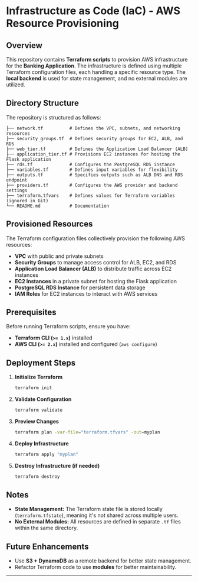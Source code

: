 # Infrastructure as Code (IaC) - AWS Resource Provisioning  

## Overview  
This repository contains **Terraform scripts** to provision AWS infrastructure for the **Banking Application**. The infrastructure is defined using multiple Terraform configuration files, each handling a specific resource type. The **local backend** is used for state management, and no external modules are utilized.  

## Directory Structure  
The repository is structured as follows:  

```
├── network.tf          # Defines the VPC, subnets, and networking resources  
├── security_groups.tf  # Defines security groups for EC2, ALB, and RDS  
├── web_tier.tf         # Defines the Application Load Balancer (ALB)  
├── application_tier.tf # Provisions EC2 instances for hosting the Flask application  
├── rds.tf              # Configures the PostgreSQL RDS instance  
├── variables.tf        # Defines input variables for flexibility  
├── outputs.tf          # Specifies outputs such as ALB DNS and RDS endpoint  
├── providers.tf        # Configures the AWS provider and backend settings  
├── terraform.tfvars    # Defines values for Terraform variables (ignored in Git)  
└── README.md           # Documentation  
```

## Provisioned Resources  
The Terraform configuration files collectively provision the following AWS resources:  

- **VPC** with public and private subnets  
- **Security Groups** to manage access control for ALB, EC2, and RDS  
- **Application Load Balancer (ALB)** to distribute traffic across EC2 instances  
- **EC2 Instances** in a private subnet for hosting the Flask application  
- **PostgreSQL RDS Instance** for persistent data storage  
- **IAM Roles** for EC2 instances to interact with AWS services  

## Prerequisites  
Before running Terraform scripts, ensure you have:  

- **Terraform CLI (`>= 1.x`)** installed  
- **AWS CLI (`>= 2.x`)** installed and configured (`aws configure`)  

## Deployment Steps  

1. **Initialize Terraform**  
   ```sh
   terraform init
   ```  

2. **Validate Configuration**  
   ```sh
   terraform validate
   ```  

3. **Preview Changes**  
   ```sh
   terraform plan -var-file="terraform.tfvars" -out=myplan  

4. **Deploy Infrastructure**  
   ```sh
   terraform apply "myplan"
   ```  

5. **Destroy Infrastructure (if needed)**  
   ```sh
   terraform destroy
   ```  

## Notes  
- **State Management:** The Terraform state file is stored locally (`terraform.tfstate`), meaning it's not shared across multiple users.  
- **No External Modules:** All resources are defined in separate `.tf` files within the same directory.  

## Future Enhancements  
- Use **S3 + DynamoDB** as a remote backend for better state management.  
- Refactor Terraform code to use **modules** for better maintainability.  

---

